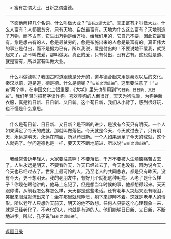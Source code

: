 &emsp;> 富有之谓大业，日新之谓盛德。
___
&emsp;下面他解释几个名词。什么叫做大业？“``富有之谓大业``”。真正富有才叫做大业。什么人富有？人都很贫穷，只有天地、自然最富有。天地为什么这么富有？天地制造了万物，而不占有，它生出万物是给万物、给我们用的，它自己不要，因此它最富有。愈是想占有的人，愈是最贫穷的，愈是布施出来的人愈是最富有的。真正伟大的事业是付出，而不是据为已有。所以我说，爱是付出的！不要说她不爱我，就哭起来了，那不叫做爱，那叫做哭。真正的爱，只有付出，没有占有。这也就是道、就是富有，所以富有叫做大业。
___
&emsp;什么叫做德呢？我国古时道跟德是分开的，道与德合起来用是秦汉以后的文化。秦汉以前，道是道，德是德。什么是德呢？“``日新之谓盛德``”。这里要注意了！“``日新``”两个字，在中国文化上很重要，《大学》里头也引用到“``苟日新、日日新、又日新``”。我们年轻时把苟字读作狗。喜欢养狗的人倒很好，天天为狗洗澡，为狗换新衣服，真是狗日新、日日新、又日新。这个苟日新，我们从小背了，感到很好玩，也不懂是什么意思。
___
&emsp;什么是苟日新、日日新、又日新？是不断的进步，是没有今天只有明天。一个人如果满足了今天的成就，那就叫做落伍。今天就是今天，今天就过去了，只有明天，永远是明天，永远在前面，所以苟日新。一个人如果满足了今天的成就，这个人就完了。学问道德也是一样，要天天不断地前进，所以说“``日新之谓盛德``”。
___
&emsp;我经常告诉年轻人，大家要注意啊！不要落伍，千万不要被人生烦恼痛苦占去了。人生永远是明天，不要看昨天，昨天已经过去了，今天也没有，因为说今天，今天也已经过去了。世界上最可怜的人，乃至老人的共同悲哀，都是只有昨天，没有今天，更不想明天。我的老朋友中，有好几个就犯这种毛病。人老了是什么样子？你现在跟他讲的，他马上忘记了，但是想当年时候的事，他都想得起来。天天跟你讲，从前我怎么样怎么样，天天都是这些老话。还有老年人哭起来没有眼泪，笑起来眼泪就流出来了；坐在那里就想睡觉，躺下来却睡不着。这就是老年人的情形。所以老年人只想昨天前天，明天的他不敢想。任何人只要这个心理现象一来，就是已经老化了。不老化的人，也就是有道的人。他们能够日日新、又日新，不断地进步。所以，孔子说“``日新之谓盛德``”。
___
[返回目录](../../master/README.md#目录)